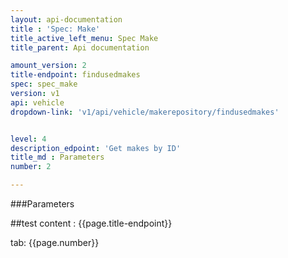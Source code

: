 ```yaml
---
layout: api-documentation
title : 'Spec: Make'
title_active_left_menu: Spec Make
title_parent: Api documentation

amount_version: 2
title-endpoint: findusedmakes
spec: spec_make
version: v1
api: vehicle
dropdown-link: 'v1/api/vehicle/makerepository/findusedmakes'


level: 4
description_edpoint: 'Get makes by ID'
title_md : Parameters
number: 2

---
```


###Parameters

##test content : {{page.title-endpoint}} 

tab: {{page.number}}